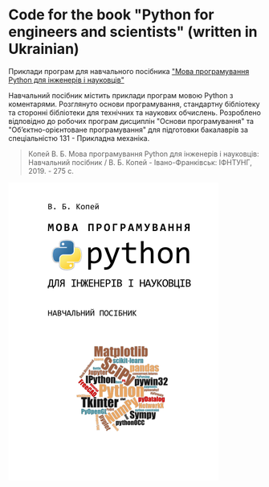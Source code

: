 # Code for the book "Python for engineers and scientists" (written in Ukrainian)
Приклади програм для навчального посібника ["Мова програмування Python для інженерів і науковців"](https://github.com/vkopey/Python-for-engineers-and-scientists/blob/master/%D0%9A%D0%BE%D0%BF%D0%B5%D0%B9%20%D0%92%D0%91%20%D0%9C%D0%BE%D0%B2%D0%B0%20%D0%BF%D1%80%D0%BE%D0%B3%D1%80%D0%B0%D0%BC%D1%83%D0%B2%D0%B0%D0%BD%D0%BD%D1%8F%20Python%20%D0%B4%D0%BB%D1%8F%20%D1%96%D0%BD%D0%B6%D0%B5%D0%BD%D0%B5%D1%80%D1%96%D0%B2%20%D1%96%20%D0%BD%D0%B0%D1%83%D0%BA%D0%BE%D0%B2%D1%86%D1%96%D0%B2%202019.pdf)

Навчальний посібник містить приклади програм мовою Python з коментарями. Розглянуто основи програмування, стандартну бібліотеку та сторонні бібліотеки для технічних та наукових обчислень. Розроблено відповідно до робочих програм дисциплін "Основи програмування" та "Об’єктно-орієнтоване програмування" для підготовки бакалаврів за спеціальністю 131 - Прикладна механіка.

>Копей В. Б. Мова програмування Python для інженерів і науковців: Навчальний посібник / В. Б. Копей - Івано-Франківськ: ІФНТУНГ, 2019. - 275 с.

![](Cover.png)
